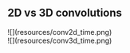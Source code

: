 ## 2D vs 3D convolutions
<div class="left">
![](resources/conv2d_time.png)
</div>

<div class="right">
![](resources/conv3d_time.png)
</div>
